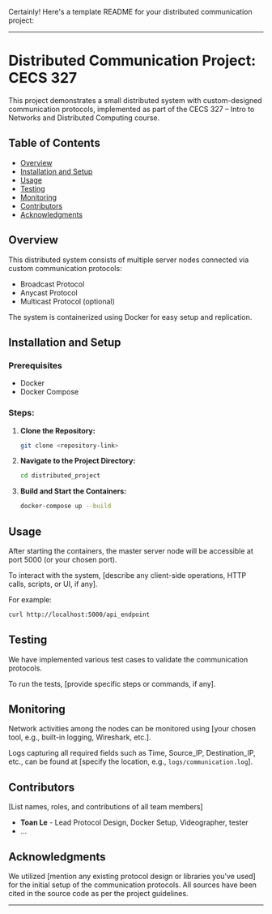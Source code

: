 Certainly! Here's a template README for your distributed communication project:

---

# Distributed Communication Project: CECS 327

This project demonstrates a small distributed system with custom-designed communication protocols, implemented as part of the CECS 327 – Intro to Networks and Distributed Computing course.

## Table of Contents

- [Overview](#overview)
- [Installation and Setup](#installation-and-setup)
- [Usage](#usage)
- [Testing](#testing)
- [Monitoring](#monitoring)
- [Contributors](#contributors)
- [Acknowledgments](#acknowledgments)

## Overview

This distributed system consists of multiple server nodes connected via custom communication protocols:

- Broadcast Protocol
- Anycast Protocol
- Multicast Protocol (optional)

The system is containerized using Docker for easy setup and replication.

## Installation and Setup

### Prerequisites

- Docker
- Docker Compose

### Steps:

1. **Clone the Repository:**

   ```bash
   git clone <repository-link>
   ```

2. **Navigate to the Project Directory:**

   ```bash
   cd distributed_project
   ```

3. **Build and Start the Containers:**
   ```bash
   docker-compose up --build
   ```

## Usage

After starting the containers, the master server node will be accessible at port 5000 (or your chosen port).

To interact with the system, [describe any client-side operations, HTTP calls, scripts, or UI, if any].

For example:

```bash
curl http://localhost:5000/api_endpoint
```

## Testing

We have implemented various test cases to validate the communication protocols.

To run the tests, [provide specific steps or commands, if any].

## Monitoring

Network activities among the nodes can be monitored using [your chosen tool, e.g., built-in logging, Wireshark, etc.].

Logs capturing all required fields such as Time, Source_IP, Destination_IP, etc., can be found at [specify the location, e.g., `logs/communication.log`].

## Contributors

[List names, roles, and contributions of all team members]

- **Toan Le** - Lead Protocol Design, Docker Setup, Videographer, tester
- ...

## Acknowledgments

We utilized [mention any existing protocol design or libraries you've used] for the initial setup of the communication protocols. All sources have been cited in the source code as per the project guidelines.

---
